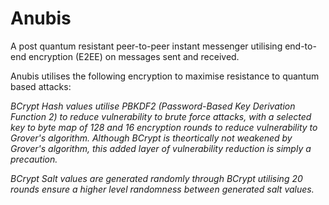 # Anubis
A post quantum resistant peer-to-peer instant messenger utilising end-to-end encryption (E2EE) on messages sent and received.

Anubis utilises the following encryption to maximise resistance to quantum based attacks:

*BCrypt Hash values utilise PBKDF2 (Password-Based Key Derivation Function 2) to reduce vulnerability to brute force attacks, with a selected key to byte map of 128 and 16 encryption rounds to reduce vulnerability to Grover's algorithm. Although BCrypt is theortically not weakened by Grover's algorithm, this added layer of vulnerability reduction is simply a precaution.*

*BCrypt Salt values are generated randomly through BCrypt utilising 20 rounds ensure a higher level randomness between generated salt values.*
